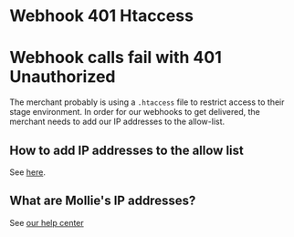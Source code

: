 # Webhook 401 Htaccess


# Webhook calls fail with 401 Unauthorized

The merchant probably is using a `.htaccess` file to restrict access to their stage environment. In order for our webhooks to get delivered, the merchant needs to add our IP addresses to the allow-list.

## How to add IP addresses to the allow list
See [here](https://stackoverflow.com/questions/7667004/htaccess-using-password-or-ip-whitelist).

## What are Mollie's IP addresses?
See [our help center](https://help.mollie.com/hc/en-us/articles/213470829-Which-IP-addresses-does-Mollie-use-From-which-IP-range-can-I-expect-requests-)
